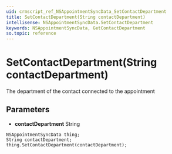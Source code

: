 ```yaml
---
uid: crmscript_ref_NSAppointmentSyncData_SetContactDepartment
title: SetContactDepartment(String contactDepartment)
intellisense: NSAppointmentSyncData.SetContactDepartment
keywords: NSAppointmentSyncData, GetContactDepartment
so.topic: reference
---
```


# SetContactDepartment(String contactDepartment)

The department of the contact connected to the appointment

## Parameters

* **contactDepartment** String

```crmscript
NSAppointmentSyncData thing;
String contactDepartment;
thing.SetContactDepartment(contactDepartment);
```

